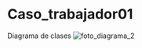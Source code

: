 # Caso_trabajador01

Diagrama de clases
![foto_diagrama_2](https://github.com/Makx3/Caso_trabajador01/assets/142506889/63ac8aa0-b8a2-4c15-9e3b-7707364c6c9d)


